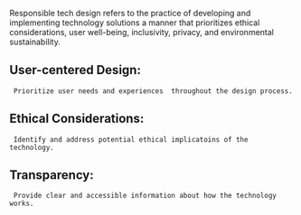 Responsible tech design refers to the practice of developing and implementing technology solutions a manner that prioritizes ethical considerations, user well-being, inclusivity, privacy, and environmental sustainability.

## User-centered Design:
     Prioritize user needs and experiences  throughout the design process.

## Ethical Considerations:
     Identify and address potential ethical implicatoins of the technology.

## Transparency:
     Provide clear and accessible information about how the technology works.

